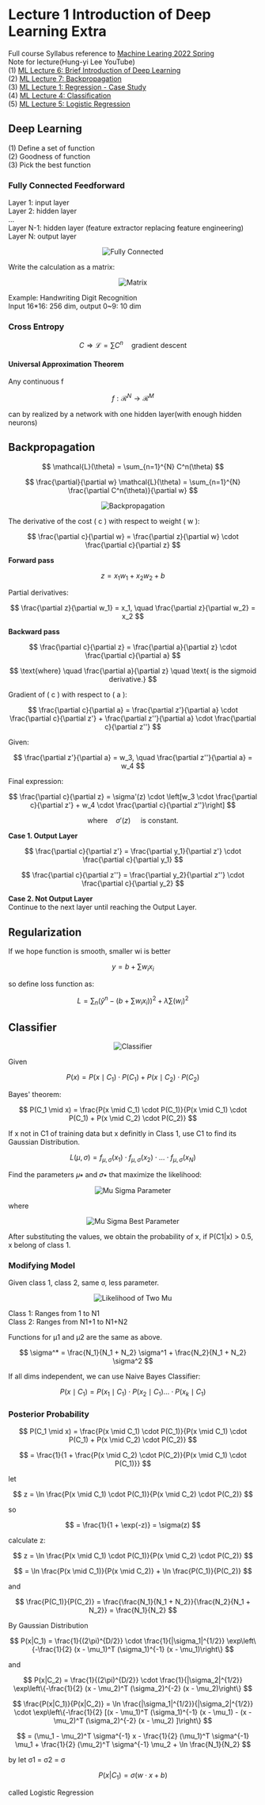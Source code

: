 # Lecture 1 Introduction of Deep Learning Extra

Full course Syllabus reference to [Machine Learing 2022 Spring](https://speech.ee.ntu.edu.tw/~hylee/ml/2022-spring.php?fbclid=IwAR2rE3UFymIOeTEoEzyZBhO-5vbpYpyw1Ho_KHO8cmwVd0_f7nI3iYunW4A)  
Note for lecture(Hung-yi Lee YouTube)  
(1) [ML Lecture 6: Brief Introduction of Deep Learning](https://www.youtube.com/watch?v=Dr-WRlEFefw)  
(2) [ML Lecture 7: Backpropagation](https://www.youtube.com/watch?v=ibJpTrp5mcE)  
(3)  [ML Lecture 1: Regression - Case Study](https://www.youtube.com/watch?v=fegAeph9UaA)  
(4) [ML Lecture 4: Classification](https://www.youtube.com/watch?v=fZAZUYEeIMg)  
(5) [ML Lecture 5: Logistic Regression](https://www.youtube.com/watch?v=hSXFuypLukA)  

## Deep Learning

(1) Define a set of function  
(2) Goodness of function  
(3) Pick the best function  

### Fully Connected Feedforward

Layer 1: input layer  
Layer 2: hidden layer  
...  
Layer N-1: hidden layer (feature extractor replacing feature engineering)  
Layer N: output layer  

<p align="center">
  <img src="./images/0218/08_fully_connected.png" alt="Fully Connected"/>
</p>

Write the calculation as a matrix:  

<p align="center">
  <img src="./images/0218/09_matrix.png" alt="Matrix"/>
</p>

<!-- $$
\sigma \left(
\begin{bmatrix}
1 & -2 \\
-1 & 1
\end{bmatrix}
\begin{bmatrix}
1 \\
-1
\end{bmatrix}
+
\begin{bmatrix}
1 \\
0
\end{bmatrix}
\right)
=
\begin{bmatrix}
0.98 \\
0.12
\end{bmatrix}
$$ -->

Example: Handwriting Digit Recognition  
Input 16*16: 256 dim, output 0~9: 10 dim  

### Cross Entropy

$$
C \Rightarrow \mathcal{L} = \sum C^n \quad \text{gradient descent}
$$

#### Universal Approximation Theorem
Any continuous f

$$
f: \mathcal{R}^N \rightarrow \mathcal{R}^M
$$

can by realized by a network with one hidden layer(with enough hidden neurons)  

## Backpropagation

$$
\mathcal{L}(\theta) = \sum_{n=1}^{N} C^n(\theta)
$$

$$
\frac{\partial}{\partial w} \mathcal{L}(\theta) = \sum_{n=1}^{N} \frac{\partial C^n(\theta)}{\partial w}
$$

<p align="center">
  <img src="./images/0218/10_backpropagation.png" alt="Backpropagation"/>
</p>


The derivative of the cost \( c \) with respect to weight \( w \):

$$
\frac{\partial c}{\partial w} = \frac{\partial z}{\partial w} \cdot \frac{\partial c}{\partial z}
$$

**Forward pass**

$$
z = x_1w_1 + x_2w_2 + b
$$

Partial derivatives:

$$
\frac{\partial z}{\partial w_1} = x_1, \quad \frac{\partial z}{\partial w_2} = x_2
$$

**Backward pass**

$$
\frac{\partial c}{\partial z} = \frac{\partial a}{\partial z} \cdot \frac{\partial c}{\partial a}
$$


$$
\text{where} \quad \frac{\partial a}{\partial z} \quad \text{ is the sigmoid derivative.}
$$

Gradient of \( c \) with respect to \( a \):

$$
\frac{\partial c}{\partial a} = \frac{\partial z'}{\partial a} \cdot \frac{\partial c}{\partial z'} + \frac{\partial z''}{\partial a} \cdot \frac{\partial c}{\partial z''}
$$

Given:

$$
\frac{\partial z'}{\partial a} = w_3, \quad \frac{\partial z''}{\partial a} = w_4
$$

Final expression:

$$
\frac{\partial c}{\partial z} = \sigma'(z) \cdot \left[w_3 \cdot \frac{\partial c}{\partial z'} + w_4 \cdot \frac{\partial c}{\partial z''}\right]
$$


$$
\text{where} \quad  \sigma'(z) \quad  \text{ is constant.}
$$

**Case 1. Output Layer**  

$$
 \frac{\partial c}{\partial z'} =  \frac{\partial y_1}{\partial z'} \cdot \frac{\partial c}{\partial y_1}
$$


$$
 \frac{\partial c}{\partial z''} =  \frac{\partial y_2}{\partial z''} \cdot \frac{\partial c}{\partial y_2}
$$



**Case 2. Not Output Layer**  
Continue to the next layer until reaching the Output Layer.  


## Regularization

If we hope function is smooth, smaller wi is better  

$$
y = b + \sum w_i x_i
$$


so define loss function as:  

$$
L = \sum_n \left(\hat{y}^n - \left( b + \sum w_i x_i \right)\right)^2 + \lambda \sum (w_i)^2
$$

## Classifier

<p align="center">
  <img src="./images/0218/11_classifier.png" alt="Classifier"/>
</p>

Given


$$
P(x) =P(x \mid C_1) \cdot P(C_1) + P(x \mid C_2) \cdot P(C_2)
$$


Bayes' theorem:  


$$
P(C_1 \mid x) = \frac{P(x \mid C_1) \cdot P(C_1)}{P(x \mid C_1) \cdot P(C_1) + P(x \mid C_2) \cdot P(C_2)}
$$

If x not in C1 of training data but x definitly in Class 1, use C1 to find its Gaussian Distribution.  

$$
L(\mu, \sigma) = f_{\mu, \sigma}(x_1) \cdot f_{\mu, \sigma}(x_2) \cdot \ldots \cdot f_{\mu, \sigma}(x_N)
$$

Find the parameters 𝜇∗ and 𝜎∗ that maximize the likelihood:  


<!-- $$
\mu^*, \sigma^* = \text{arg} \underset{\mu, \sigma}{\text{max}} \, L(\mu, \sigma)
$$ -->


<p align="center">
  <img src="./images/0218/12_mu_sigma_parameter.png" alt="Mu Sigma Parameter"/>
</p>


where  


<!-- $$
\mu^*= \frac{1}{N} \sum_{n=1}^{N} x_n, \quad 
\sigma^* = \frac{1}{N} \sum_{n=1}^{N} (x_n - \mu^*)(x_n - \mu^*)^T
$$ -->


<p align="center">
  <img src="./images/0218/13_mu_sigma_best_parameter.png" alt="Mu Sigma Best Parameter"/>
</p>

After substituting the values, we obtain the probability of 
x, if P(C1|x) > 0.5, x belong of class 1.  


### Modifying Model

Given class 1, class 2, same σ, less parameter.  

<!-- $$
L(\mu_1, \mu_2, \sigma) = f_{\mu_1,_1 \sigma}(x_1) \cdot f_{\mu_1, \sigma}(x_2) \cdot \ldots \cdot f_{\mu_1, \sigma}(x_{N_1}) \cdot f_{\mu_2, \sigma}(x_{N_1+1}) \ldots \cdot f_{\mu_2, \sigma}(x_{N_1+N_2}) 
$$ -->


<p align="center">
  <img src="./images/0218/14_likelihood_of_two_mu.png" alt="Likelihood of Two Mu"/>
</p>

Class 1: Ranges from 1 to N1  
Class 2: Ranges from N1+1 to N1+N2  


Functions for μ1 and μ2 are the same as above.  

$$
\sigma^* = \frac{N_1}{N_1 + N_2} \sigma^1 + \frac{N_2}{N_1 + N_2} \sigma^2
$$


If all dims independent, we can use Naive Bayes Classifier:  

$$
P(x \mid C_1) =P(x_1 \mid C_1) \cdot P(x_2 \mid C_1) \ldots \cdot P(x_k \mid C_1) 
$$


### Posterior Probability

$$
P(C_1 \mid x) = \frac{P(x \mid C_1) \cdot P(C_1)}{P(x \mid C_1) \cdot P(C_1) + P(x \mid C_2) \cdot P(C_2)}
$$



$$
= \frac{1}{1 + \frac{P(x \mid C_2) \cdot P(C_2)}{P(x \mid C_1) \cdot P(C_1)}}
$$


let 

$$
z = \ln \frac{P(x \mid C_1) \cdot P(C_1)}{P(x \mid C_2) \cdot P(C_2)}
$$


so 


$$
= \frac{1}{1 + \exp(-z)} = \sigma(z)
$$


calculate z:  

$$
z = \ln \frac{P(x \mid C_1) \cdot P(C_1)}{P(x \mid C_2) \cdot P(C_2)} 
$$


$$
 = \ln \frac{P(x \mid C_1)}{P(x \mid C_2)} + \ln \frac{P(C_1)}{P(C_2)}
$$


and 


$$
\frac{P(C_1)}{P(C_2)} = \frac{\frac{N_1}{N_1 + N_2}}{\frac{N_2}{N_1 + N_2}} = \frac{N_1}{N_2}
$$


By Gaussian Distribution  

$$
P(x|C_1) = \frac{1}{(2\pi)^{D/2}} \cdot \frac{1}{|\sigma_1|^{1/2}} \exp\left\{-\frac{1}{2} (x - \mu_1)^T (\sigma_1)^{-1} (x - \mu_1)\right\}
$$

and 

$$
P(x|C_2) = \frac{1}{(2\pi)^{D/2}} \cdot \frac{1}{|\sigma_2|^{1/2}} \exp\left\{-\frac{1}{2} (x - \mu_2)^T (\sigma_2)^{-2} (x - \mu_2)\right\}
$$



$$
\frac{P(x|C_1)}{P(x|C_2)} = \ln \frac{|\sigma_1|^{1/2}}{|\sigma_2|^{1/2}} \cdot  \exp\left\{-\frac{1}{2} [(x - \mu_1)^T (\sigma_1)^{-1} (x - \mu_1) - (x - \mu_2)^T (\sigma_2)^{-2} (x - \mu_2) ]\right\}
$$



$$
= (\mu_1 - \mu_2)^T \sigma^{-1} x - \frac{1}{2} (\mu_1)^T \sigma^{-1} \mu_1 + \frac{1}{2} (\mu_2)^T \sigma^{-1} \mu_2 + \ln \frac{N_1}{N_2}
$$

by let σ1 = σ2 = σ


$$
P(x|C_1) = \sigma(w \cdot x + b)
$$

called Logistic Regression  